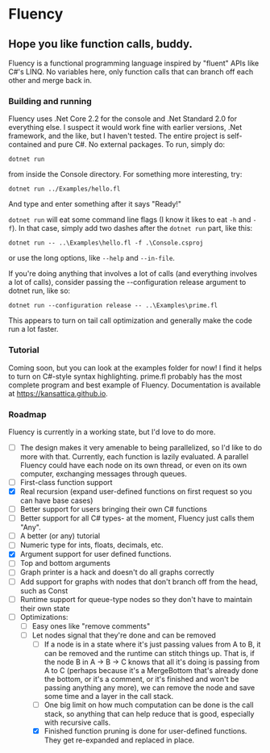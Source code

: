 # Fluency
## Hope you like function calls, buddy.

Fluency is a functional programming language inspired by "fluent" APIs like C#'s LINQ. No variables here, only function calls that can branch off each other and merge back in.

### Building and running
Fluency uses .Net Core 2.2 for the console and .Net Standard 2.0 for everything else. I suspect it would work fine with earlier versions, .Net framework, and the like, but I haven't tested. The entire project is self-contained and pure C#. No external packages. To run, simply do:

`dotnet run`

from inside the Console directory. For something more interesting, try:

`dotnet run ../Examples/hello.fl`

And type and enter something after it says "Ready!"

`dotnet run` will eat some command line flags (I know it likes to eat `-h` and `-f`). In that case, simply add two dashes after the `dotnet run` part, like this:

`dotnet run -- ..\Examples\hello.fl -f .\Console.csproj`

or use the long options, like `--help` and `--in-file`.

If you're doing anything that involves a lot of calls (and everything involves a lot of calls), consider passing the --configuration release argument to dotnet run, like so:

`dotnet run --configuration release -- ..\Examples\prime.fl`

This appears to turn on tail call optimization and generally make the code run a lot faster.

### Tutorial
Coming soon, but you can look at the examples folder for now!
I find it helps to turn on C#-style syntax highlighting.
prime.fl probably has the most complete program and best example of Fluency.
Documentation is available at <https://kansattica.github.io>.

### Roadmap
Fluency is currently in a working state, but I'd love to do more.
- [ ] The design makes it very amenable to being parallelized, so I'd like to do more with that. Currently, each function is lazily evaluated. A parallel Fluency could have each node on its own thread, or even on its own computer, exchanging messages through queues.
- [ ] First-class function support
- [X] Real recursion (expand user-defined functions on first request so you can have base cases)
- [ ] Better support for users bringing their own C# functions
- [ ] Better support for all C# types- at the moment, Fluency just calls them "Any".
- [ ] A better (or any) tutorial
- [ ] Numeric type for ints, floats, decimals, etc.
- [X] Argument support for user defined functions.
- [ ] Top and bottom arguments
- [ ] Graph printer is a hack and doesn't do all graphs correctly
- [ ] Add support for graphs with nodes that don't branch off from the head, such as Const
- [ ] Runtime support for queue-type nodes so they don't have to maintain their own state
- [ ] Optimizations:
    - [ ] Easy ones like "remove comments"
    - [ ] Let nodes signal that they're done and can be removed 
        - [ ] If a node is in a state where it's just passing values from A to B, it can be removed and the runtime can stitch things up. That is, if the node B in A -> B -> C knows that all it's doing is passing from A to C (perhaps because it's a MergeBottom that's already done the bottom, or it's a comment, or it's finished and won't be passing anything any more), we can remove the node and save some time and a layer in the call stack.
        - [ ] One big limit on how much computation can be done is the call stack, so anything that can help reduce that is good, especially with recursive calls.
        - [X] Finished function pruning is done for user-defined functions. They get re-expanded and replaced in place.